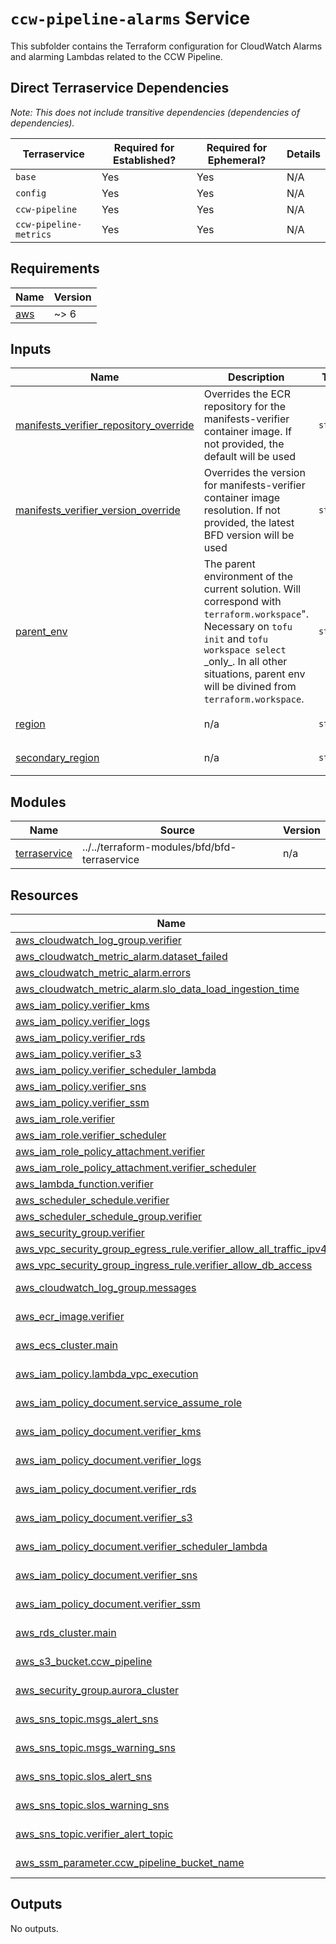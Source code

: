 # `ccw-pipeline-alarms` Service

This subfolder contains the Terraform configuration for CloudWatch Alarms and alarming Lambdas related to the CCW Pipeline.

## Direct Terraservice Dependencies

_Note: This does not include transitive dependencies (dependencies of dependencies)._

| Terraservice | Required for Established? | Required for Ephemeral? | Details |
|---|---|---|---|
| `base` | Yes | Yes | N/A |
| `config` | Yes | Yes | N/A |
| `ccw-pipeline` | Yes | Yes | N/A |
| `ccw-pipeline-metrics` | Yes | Yes | N/A |

<!-- BEGIN_TF_DOCS -->
<!--WARNING: GENERATED CONTENT with terraform-docs, e.g.
     'terraform-docs --config "$(git rev-parse --show-toplevel)/.terraform-docs.yml" .'
     Manually updating sections between TF_DOCS tags may be overwritten.
     See https://terraform-docs.io/user-guide/configuration/ for more information.
-->
## Requirements

| Name | Version |
|------|---------|
| <a name="requirement_aws"></a> [aws](#requirement\_aws) | ~> 6 |

<!--WARNING: GENERATED CONTENT with terraform-docs, e.g.
     'terraform-docs --config "$(git rev-parse --show-toplevel)/.terraform-docs.yml" .'
     Manually updating sections between TF_DOCS tags may be overwritten.
     See https://terraform-docs.io/user-guide/configuration/ for more information.
-->
## Inputs

| Name | Description | Type | Default | Required |
|------|-------------|------|---------|:--------:|
| <a name="input_manifests_verifier_repository_override"></a> [manifests\_verifier\_repository\_override](#input\_manifests\_verifier\_repository\_override) | Overrides the ECR repository for the manifests-verifier container image. If not provided, the default will be used | `string` | `null` | no |
| <a name="input_manifests_verifier_version_override"></a> [manifests\_verifier\_version\_override](#input\_manifests\_verifier\_version\_override) | Overrides the version for manifests-verifier container image resolution. If not provided, the latest BFD version will be used | `string` | `null` | no |
| <a name="input_parent_env"></a> [parent\_env](#input\_parent\_env) | The parent environment of the current solution. Will correspond with `terraform.workspace`".<br/>Necessary on `tofu init` and `tofu workspace select` \_only\_. In all other situations, parent env<br/>will be divined from `terraform.workspace`. | `string` | `null` | no |
| <a name="input_region"></a> [region](#input\_region) | n/a | `string` | `"us-east-1"` | no |
| <a name="input_secondary_region"></a> [secondary\_region](#input\_secondary\_region) | n/a | `string` | `"us-west-2"` | no |

<!--WARNING: GENERATED CONTENT with terraform-docs, e.g.
     'terraform-docs --config "$(git rev-parse --show-toplevel)/.terraform-docs.yml" .'
     Manually updating sections between TF_DOCS tags may be overwritten.
     See https://terraform-docs.io/user-guide/configuration/ for more information.
-->
## Modules

| Name | Source | Version |
|------|--------|---------|
| <a name="module_terraservice"></a> [terraservice](#module\_terraservice) | ../../terraform-modules/bfd/bfd-terraservice | n/a |

<!--WARNING: GENERATED CONTENT with terraform-docs, e.g.
     'terraform-docs --config "$(git rev-parse --show-toplevel)/.terraform-docs.yml" .'
     Manually updating sections between TF_DOCS tags may be overwritten.
     See https://terraform-docs.io/user-guide/configuration/ for more information.
-->
## Resources

| Name | Type |
|------|------|
| [aws_cloudwatch_log_group.verifier](https://registry.terraform.io/providers/hashicorp/aws/latest/docs/resources/cloudwatch_log_group) | resource |
| [aws_cloudwatch_metric_alarm.dataset_failed](https://registry.terraform.io/providers/hashicorp/aws/latest/docs/resources/cloudwatch_metric_alarm) | resource |
| [aws_cloudwatch_metric_alarm.errors](https://registry.terraform.io/providers/hashicorp/aws/latest/docs/resources/cloudwatch_metric_alarm) | resource |
| [aws_cloudwatch_metric_alarm.slo_data_load_ingestion_time](https://registry.terraform.io/providers/hashicorp/aws/latest/docs/resources/cloudwatch_metric_alarm) | resource |
| [aws_iam_policy.verifier_kms](https://registry.terraform.io/providers/hashicorp/aws/latest/docs/resources/iam_policy) | resource |
| [aws_iam_policy.verifier_logs](https://registry.terraform.io/providers/hashicorp/aws/latest/docs/resources/iam_policy) | resource |
| [aws_iam_policy.verifier_rds](https://registry.terraform.io/providers/hashicorp/aws/latest/docs/resources/iam_policy) | resource |
| [aws_iam_policy.verifier_s3](https://registry.terraform.io/providers/hashicorp/aws/latest/docs/resources/iam_policy) | resource |
| [aws_iam_policy.verifier_scheduler_lambda](https://registry.terraform.io/providers/hashicorp/aws/latest/docs/resources/iam_policy) | resource |
| [aws_iam_policy.verifier_sns](https://registry.terraform.io/providers/hashicorp/aws/latest/docs/resources/iam_policy) | resource |
| [aws_iam_policy.verifier_ssm](https://registry.terraform.io/providers/hashicorp/aws/latest/docs/resources/iam_policy) | resource |
| [aws_iam_role.verifier](https://registry.terraform.io/providers/hashicorp/aws/latest/docs/resources/iam_role) | resource |
| [aws_iam_role.verifier_scheduler](https://registry.terraform.io/providers/hashicorp/aws/latest/docs/resources/iam_role) | resource |
| [aws_iam_role_policy_attachment.verifier](https://registry.terraform.io/providers/hashicorp/aws/latest/docs/resources/iam_role_policy_attachment) | resource |
| [aws_iam_role_policy_attachment.verifier_scheduler](https://registry.terraform.io/providers/hashicorp/aws/latest/docs/resources/iam_role_policy_attachment) | resource |
| [aws_lambda_function.verifier](https://registry.terraform.io/providers/hashicorp/aws/latest/docs/resources/lambda_function) | resource |
| [aws_scheduler_schedule.verifier](https://registry.terraform.io/providers/hashicorp/aws/latest/docs/resources/scheduler_schedule) | resource |
| [aws_scheduler_schedule_group.verifier](https://registry.terraform.io/providers/hashicorp/aws/latest/docs/resources/scheduler_schedule_group) | resource |
| [aws_security_group.verifier](https://registry.terraform.io/providers/hashicorp/aws/latest/docs/resources/security_group) | resource |
| [aws_vpc_security_group_egress_rule.verifier_allow_all_traffic_ipv4](https://registry.terraform.io/providers/hashicorp/aws/latest/docs/resources/vpc_security_group_egress_rule) | resource |
| [aws_vpc_security_group_ingress_rule.verifier_allow_db_access](https://registry.terraform.io/providers/hashicorp/aws/latest/docs/resources/vpc_security_group_ingress_rule) | resource |
| [aws_cloudwatch_log_group.messages](https://registry.terraform.io/providers/hashicorp/aws/latest/docs/data-sources/cloudwatch_log_group) | data source |
| [aws_ecr_image.verifier](https://registry.terraform.io/providers/hashicorp/aws/latest/docs/data-sources/ecr_image) | data source |
| [aws_ecs_cluster.main](https://registry.terraform.io/providers/hashicorp/aws/latest/docs/data-sources/ecs_cluster) | data source |
| [aws_iam_policy.lambda_vpc_execution](https://registry.terraform.io/providers/hashicorp/aws/latest/docs/data-sources/iam_policy) | data source |
| [aws_iam_policy_document.service_assume_role](https://registry.terraform.io/providers/hashicorp/aws/latest/docs/data-sources/iam_policy_document) | data source |
| [aws_iam_policy_document.verifier_kms](https://registry.terraform.io/providers/hashicorp/aws/latest/docs/data-sources/iam_policy_document) | data source |
| [aws_iam_policy_document.verifier_logs](https://registry.terraform.io/providers/hashicorp/aws/latest/docs/data-sources/iam_policy_document) | data source |
| [aws_iam_policy_document.verifier_rds](https://registry.terraform.io/providers/hashicorp/aws/latest/docs/data-sources/iam_policy_document) | data source |
| [aws_iam_policy_document.verifier_s3](https://registry.terraform.io/providers/hashicorp/aws/latest/docs/data-sources/iam_policy_document) | data source |
| [aws_iam_policy_document.verifier_scheduler_lambda](https://registry.terraform.io/providers/hashicorp/aws/latest/docs/data-sources/iam_policy_document) | data source |
| [aws_iam_policy_document.verifier_sns](https://registry.terraform.io/providers/hashicorp/aws/latest/docs/data-sources/iam_policy_document) | data source |
| [aws_iam_policy_document.verifier_ssm](https://registry.terraform.io/providers/hashicorp/aws/latest/docs/data-sources/iam_policy_document) | data source |
| [aws_rds_cluster.main](https://registry.terraform.io/providers/hashicorp/aws/latest/docs/data-sources/rds_cluster) | data source |
| [aws_s3_bucket.ccw_pipeline](https://registry.terraform.io/providers/hashicorp/aws/latest/docs/data-sources/s3_bucket) | data source |
| [aws_security_group.aurora_cluster](https://registry.terraform.io/providers/hashicorp/aws/latest/docs/data-sources/security_group) | data source |
| [aws_sns_topic.msgs_alert_sns](https://registry.terraform.io/providers/hashicorp/aws/latest/docs/data-sources/sns_topic) | data source |
| [aws_sns_topic.msgs_warning_sns](https://registry.terraform.io/providers/hashicorp/aws/latest/docs/data-sources/sns_topic) | data source |
| [aws_sns_topic.slos_alert_sns](https://registry.terraform.io/providers/hashicorp/aws/latest/docs/data-sources/sns_topic) | data source |
| [aws_sns_topic.slos_warning_sns](https://registry.terraform.io/providers/hashicorp/aws/latest/docs/data-sources/sns_topic) | data source |
| [aws_sns_topic.verifier_alert_topic](https://registry.terraform.io/providers/hashicorp/aws/latest/docs/data-sources/sns_topic) | data source |
| [aws_ssm_parameter.ccw_pipeline_bucket_name](https://registry.terraform.io/providers/hashicorp/aws/latest/docs/data-sources/ssm_parameter) | data source |

<!--WARNING: GENERATED CONTENT with terraform-docs, e.g.
     'terraform-docs --config "$(git rev-parse --show-toplevel)/.terraform-docs.yml" .'
     Manually updating sections between TF_DOCS tags may be overwritten.
     See https://terraform-docs.io/user-guide/configuration/ for more information.
-->
## Outputs

No outputs.
<!-- END_TF_DOCS -->